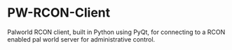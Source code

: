 # PW-RCON-Client
Palworld RCON client, built in Python using PyQt, for connecting to a RCON enabled pal world server for administrative control.
